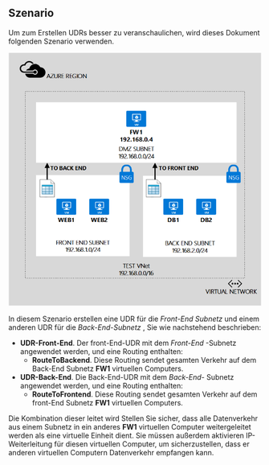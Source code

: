 ## <a name="scenario"></a>Szenario

Um zum Erstellen UDRs besser zu veranschaulichen, wird dieses Dokument folgenden Szenario verwenden.

![BESCHREIBUNG DES BILDS](./media/virtual-network-create-udr-scenario-include/figure1.png)

In diesem Szenario erstellen eine UDR für die *Front-End Subnetz* und einem anderen UDR für die *Back-End-Subnetz* , Sie wie nachstehend beschrieben: 

- **UDR-Front-End**. Der front-End-UDR mit dem *Front-End* -Subnetz angewendet werden, und eine Routing enthalten:  
    - **RouteToBackend**. Diese Routing sendet gesamten Verkehr auf dem Back-End Subnetz **FW1** virtuellen Computers.
- **UDR-Back-End**. Die Back-End-UDR mit dem *Back-End-* Subnetz angewendet werden, und eine Routing enthalten: 
    - **RouteToFrontend**. Diese Routing sendet gesamten Verkehr auf dem front-End Subnetz **FW1** virtuellen Computers.

Die Kombination dieser leitet wird Stellen Sie sicher, dass alle Datenverkehr aus einem Subnetz in ein anderes **FW1** virtuellen Computer weitergeleitet werden als eine virtuelle Einheit dient. Sie müssen außerdem aktivieren IP-Weiterleitung für diesen virtuellen Computer, um sicherzustellen, dass er anderen virtuellen Computern Datenverkehr empfangen kann.
